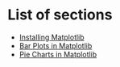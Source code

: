 # List of sections

- [Installing Matplotlib](matplotlib-installation.md)
- [Bar Plots in Matplotlib](matplotlib-bar-plots.md)
- [Pie Charts in Matplotlib](pie-chart.md)
